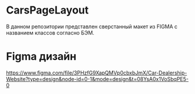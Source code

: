 # CarsPageLayout
В данном репозитории представлен сверстанный макет из FIGMA с названием классов согласно БЭМ.

# Figma дизайн
https://www.figma.com/file/3PHzfG9XapQMVp0cbxbJmX/Car-Dealership-Website?type=design&node-id=0-1&mode=design&t=08YsA0x1VoSbqPE5-0
